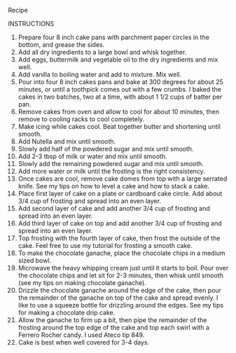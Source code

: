 Recipe

INSTRUCTIONS
1. Prepare four 8 inch cake pans with parchment paper circles in the bottom, and grease the sides.
2. Add all dry ingredients to a large bowl and whisk together.
3. Add eggs, buttermilk and vegetable oil to the dry ingredients and mix well.
4. Add vanilla to boiling water and add to mixture. Mix well.
5. Pour into four 8 inch cakes pans and bake at 300 degrees for about 25 minutes, or until a toothpick comes out with a few crumbs. I baked the cakes in two batches, two at a time, with about 1 1/2 cups of batter per pan.
6. Remove cakes from oven and allow to cool for about 10 minutes, then remove to cooling racks to cool completely.
7. Make icing while cakes cool. Beat together butter and shortening until smooth.
8. Add Nutella and mix until smooth.
9. Slowly add half of the powdered sugar and mix until smooth.
10. Add 2-3 tbsp of milk or water and mix until smooth.
11. Slowly add the remaining powdered sugar and mix until smooth.
12. Add more water or milk until the frosting is the right consistency.
13. Once cakes are cool, remove cake domes from top with a large serrated knife. See my tips on how to level a cake and how to stack a cake.
14. Place first layer of cake on a plate or cardboard cake circle. Add about 3/4 cup of frosting and spread into an even layer.
15. Add second layer of cake and add another 3/4 cup of frosting and spread into an even layer.
16. Add third layer of cake on top and add another 3/4 cup of frosting and spread into an even layer.
17. Top frosting with the fourth layer of cake, then frost the outside of the cake. Feel free to use my tutorial for frosting a smooth cake.
18. To make the chocolate ganache, place the chocolate chips in a medium sized bowl.
19. Microwave the heavy whipping cream just until it starts to boil. Pour over the chocolate chips and let sit for 2-3 minutes, then whisk until smooth (see my tips on making chocolate ganache).
20. Drizzle the chocolate ganache around the edge of the cake, then pour the remainder of the ganache on top of the cake and spread evenly. I like to use a squeeze bottle for drizzling around the edges. See my tips for making a chocolate drip cake.
21. Allow the ganache to firm up a bit, then pipe the remainder of the frosting around the top edge of the cake and top each swirl with a Ferrero Rocher candy. I used Ateco tip 849.
22. Cake is best when well covered for 3-4 days.
